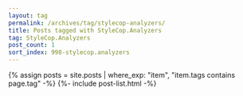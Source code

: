 ```yaml
---
layout: tag
permalink: /archives/tag/stylecop-analyzers/
title: Posts tagged with StyleCop.Analyzers
tag: StyleCop.Analyzers
post_count: 1
sort_index: 998-stylecop.analyzers
---
```

{% assign posts = site.posts | where_exp: "item", "item.tags contains page.tag" -%}
{%- include post-list.html -%}
